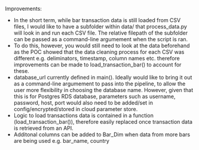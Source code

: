 Improvements:
- In the short term, while bar transaction data is still loaded from CSV files, I would like to have a subfolder within data/ that process_data.py will look in and run each CSV file. The relative filepath of the subfolder can be passed as a command-line argumement when the script is ran.
- To do this, however, you would still need to look at the data beforehand as the POC showed that the data cleaning process for each CSV was different e.g. deliminators, timestamp, column names etc. therefore improvements can be made to load_transaction_bar() to account for these.
- database_url currently defined in main(). Ideally would like to bring it out as a command-line argumement to pass into the pipeline, to allow the user more flexibility in choosing the database name. However, given that this is for Postgres RDS database, parameters such as username, password, host, port would also need to be added/set in config/encrypted/stored in cloud parameter store.
- Logic to load transactions data is contained in a function (load_transaction_bar()), therefore easily replaced once transaction data is retrieved from an API.
- Additonal columns can be added to Bar_Dim when data from more bars are being used e.g. bar_name, country